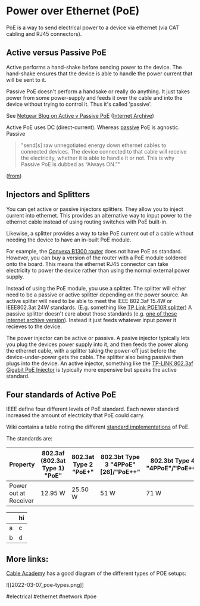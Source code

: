 # Power over Ethernet (PoE)

PoE is a way to send electrical power to a device via ethernet (via CAT cabling and RJ45 connectors).

## Active versus Passive PoE

Active performs a hand-shake before sending power to the device. The hand-shake ensures that the device is able to handle the power current that will be sent to it.

Passive PoE doesn't perform a handsake or really do anything. It just takes power from some power-supply and feeds it over the cable and into the device without trying to control it. Thus it's called 'passive'.

See [Netgear Blog on Active v Passive PoE](https://blog.netgear.com/blog/active-or-passive-poe-that-is-the-question/) ([Internet Archive](https://web.archive.org/web/2021*/https://blog.netgear.com/blog/active-or-passive-poe-that-is-the-question/))

Active PoE uses DC (direct-current). Whereas [passive](https://en.wikipedia.org/wiki/Power_over_Ethernet#Passive) PoE is agnostic. Passive

> "send[s] raw unnegotiated energy down ethernet cables to connected devices. The device connected to that cable will receive the electricity, whether it is able to handle it or not. This is why Passive PoE is dubbed as “Always ON.”"

([from](https://www.smarthomeperfected.com/passive-poe/))

## Injectors and Splitters

You can get active or passive injectors splitters. They allow you to inject current into ethernet. This provides an alternative way to input power to the ethernet cable instead of using routing switches with PoE built-in.

Likewise, a splitter provides a way to take PoE current out of a cable without needing the device to have an in-built PoE module.

For example, the [Convexa B1300 router](https://docs.gl-inet.com/en/3/specification/gl-b1300/) does not have PoE as standard. However, you can buy a version of the router with a PoE module soldered onto the board. This means the ethernet RJ45 connector can take electricity to power the device rather than using the normal external power supply.

Instead of using the PoE module, you use a splitter. The splitter will either need to be a passive or active splitter depending on the power source. An active spliter will need to be able to meet the IEEE 802.3af 15.4W or IEEE802.3at 24W standards. (E.g. something like [TP Link POE10R splitter](https://www.tp-link.com/us/business-networking/accessory/tl-poe10r/)) A passive splitter doesn't care about those standards (e.g. [one of these](https://www.aliexpress.com/item/1005003700082827.html) [internet archive version](https://web.archive.org/web/20220307190659/https://www.aliexpress.com/item/1005003700082827.html)). Instead it just feeds whatever input power it recieves to the device.

The power injector can be active or passive. A pasive injector typically lets you plug the devices power supply into it, and then feeds the power along the ethernet cable, with a splitter taking the power-off just before the device-under-power gets the cable. The splitter also being passive then plugs into the device. An active injector, something like the [TP-LINK 802.3af Gigabit PoE Injector](https://www.tp-link.com/us/business-networking/accessory/tl-poe150s/) is typically more expensive but speaks the active standard.

## Four standards of Active PoE

IEEE define four different levels of PoE standard. Each newer standard increased the amount of electricity that PoE could carry.

Wiki contains a table noting the different [standard implementations](https://en.wikipedia.org/wiki/Power_over_Ethernet#Standard_implementation) of PoE.

The standards are:

| Property | 802.3af (802.3at Type 1) "PoE" | 802.3at Type 2 "PoE+" | 802.3bt Type 3 "4PPoE"[26]/"PoE++" | 802.3bt Type 4 "4PPoE"/"PoE++" |
| -------- | ------------------------------ | --------------------- | ---------------------------------- | ------------------------------ |
| Power out at Receiver         |  12.95 W  | 25.50 W               | 51 W                               |   71 W                         |

| | hi  |
| ------- | --- |
|  a      | c   |
|  b      | d   |


## More links:

[Cable Academy](https://www.truecable.com/blogs/cable-academy/the-power-of-poe) has a good diagram of the different types of POE setups:

![[2022-03-07_poe-types.png]]

#electrical
#ethernet
#network
#poe
